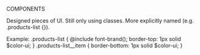COMPONENTS

Designed pieces of UI.
Still only using classes.
More explicitly named
(e.g. .products-list {}).

Example:
.products-list {
	@include font-brand();
	border-top: 1px solid $color-ui;
}
	.products-list__item {
		border-bottom: 1px solid $color-ui;
	}